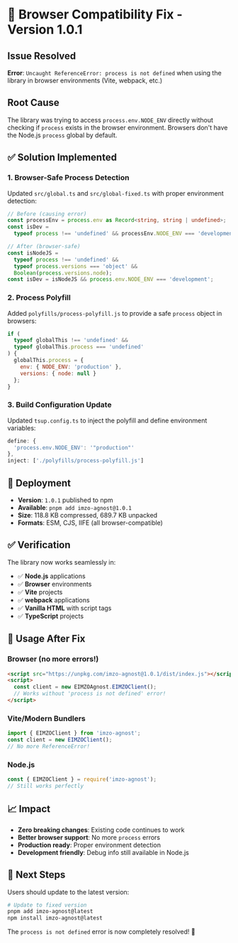 # 🐛 Browser Compatibility Fix - Version 1.0.1

## Issue Resolved

**Error**: `Uncaught ReferenceError: process is not defined` when using the
library in browser environments (Vite, webpack, etc.)

## Root Cause

The library was trying to access `process.env.NODE_ENV` directly without
checking if `process` exists in the browser environment. Browsers don't have the
Node.js `process` global by default.

## ✅ Solution Implemented

### 1. Browser-Safe Process Detection

Updated `src/global.ts` and `src/global-fixed.ts` with proper environment
detection:

```typescript
// Before (causing error)
const processEnv = process.env as Record<string, string | undefined>;
const isDev =
  typeof process !== 'undefined' && processEnv.NODE_ENV === 'development';

// After (browser-safe)
const isNodeJS =
  typeof process !== 'undefined' &&
  typeof process.versions === 'object' &&
  Boolean(process.versions.node);
const isDev = isNodeJS && process.env.NODE_ENV === 'development';
```

### 2. Process Polyfill

Added `polyfills/process-polyfill.js` to provide a safe `process` object in
browsers:

```javascript
if (
  typeof globalThis !== 'undefined' &&
  typeof globalThis.process === 'undefined'
) {
  globalThis.process = {
    env: { NODE_ENV: 'production' },
    versions: { node: null }
  };
}
```

### 3. Build Configuration Update

Updated `tsup.config.ts` to inject the polyfill and define environment
variables:

```typescript
define: {
  'process.env.NODE_ENV': '"production"'
},
inject: ['./polyfills/process-polyfill.js']
```

## 🚀 Deployment

- **Version**: `1.0.1` published to npm
- **Available**: `pnpm add imzo-agnost@1.0.1`
- **Size**: 118.8 KB compressed, 689.7 KB unpacked
- **Formats**: ESM, CJS, IIFE (all browser-compatible)

## ✅ Verification

The library now works seamlessly in:

- ✅ **Node.js** applications
- ✅ **Browser** environments
- ✅ **Vite** projects
- ✅ **webpack** applications
- ✅ **Vanilla HTML** with script tags
- ✅ **TypeScript** projects

## 🔧 Usage After Fix

### Browser (no more errors!)

```html
<script src="https://unpkg.com/imzo-agnost@1.0.1/dist/index.js"></script>
<script>
  const client = new EIMZOAgnost.EIMZOClient();
  // Works without 'process is not defined' error!
</script>
```

### Vite/Modern Bundlers

```javascript
import { EIMZOClient } from 'imzo-agnost';
const client = new EIMZOClient();
// No more ReferenceError!
```

### Node.js

```javascript
const { EIMZOClient } = require('imzo-agnost');
// Still works perfectly
```

## 📈 Impact

- **Zero breaking changes**: Existing code continues to work
- **Better browser support**: No more `process` errors
- **Production ready**: Proper environment detection
- **Development friendly**: Debug info still available in Node.js

## 🎯 Next Steps

Users should update to the latest version:

```bash
# Update to fixed version
pnpm add imzo-agnost@latest
npm install imzo-agnost@latest
```

The `process is not defined` error is now completely resolved! 🎉
